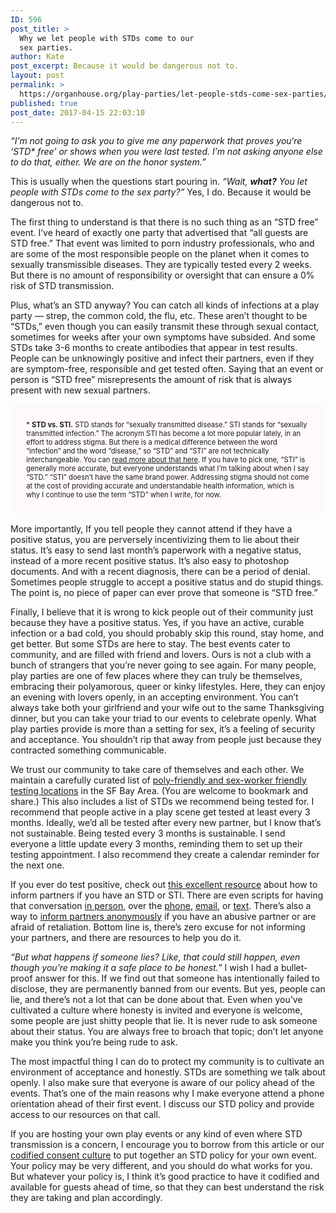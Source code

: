 ```yaml
---
ID: 596
post_title: >
  Why we let people with STDs come to our
  sex parties.
author: Kate
post_excerpt: Because it would be dangerous not to.
layout: post
permalink: >
  https://organhouse.org/play-parties/let-people-stds-come-sex-parties/
published: true
post_date: 2017-04-15 22:03:10
---
```

<em>“I’m not going to ask you to give me any paperwork that proves you‘re ‘STD* free’ or shows when you were last tested. I’m not asking anyone else to do that, either. We are on the honor system.”</em>

This is usually when the questions start pouring in. <em>“Wait, <strong>what?</strong> You let people with STDs come to the sex party?”</em> Yes, I do. Because it would be dangerous not to.

The first thing to understand is that there is no such thing as an “STD free” event. I’ve heard of exactly one party that advertised that “all guests are STD free.” That event was limited to porn industry professionals, who and are some of the most responsible people on the planet when it comes to sexually transmissible diseases. They are typically tested every 2 weeks. But there is no amount of responsibility or oversight that can ensure a 0% risk of STD transmission.

Plus, what’s an STD anyway? You can catch all kinds of infections at a play party — strep, the common cold, the flu, etc. These aren’t thought to be “STDs,” even though you can easily transmit these through sexual contact, sometimes for weeks after your own symptoms have subsided. And some STDs take 3-6 months to create antibodies that appear in test results. People can be unknowingly positive and infect their partners, even if they are symptom-free, responsible and get tested often. Saying that an event or person is “STD free” misrepresents the amount of risk that is always present with new sexual partners.

<div style="background-color: #fffafa; padding: 5%">
<span style="font-size: .8em;">* <strong>STD vs. STI.</strong> STD stands for “sexually transmitted disease.” STI stands for “sexually transmitted infection.” The acronym STI has become a lot more popular lately, in an effort to address stigma. But there is a medical difference between the word “infection” and the word “disease,” so “STD” and “STI” are not technically interchangeable. You can <a href="https://www.stdcheck.com/blog/std-vs-sti-whats-the-difference/" target="_blank" rel="noopener">read more about that here</a>. If you have to pick one, “STI” is generally more accurate, but everyone understands what I’m talking about when I say “STD.” “STI” doesn’t have the same brand power. Addressing stigma should not come at the cost of providing accurate and understandable health information, which is why I continue to use the term “STD” when I write, for now.</span>
</div>

More importantly, If you tell people they cannot attend if they have a positive status, you are perversely incentivizing them to lie about their status. It’s easy to send last month’s paperwork with a negative status, instead of a more recent positive status. It’s also easy to photoshop documents. And with a recent diagnosis, there can be a period of denial. Sometimes people struggle to accept a positive status and do stupid things. The point is, no piece of paper can ever prove that someone is “STD free.”

Finally, I believe that it is wrong to kick people out of their community just because they have a positive status. Yes, if you have an active, curable infection or a bad cold, you should probably skip this round, stay home, and get better. But some STDs are here to stay. The best events cater to community, and are filled with friend and lovers. Ours is not a club with a bunch of strangers that you’re never going to see again. For many people, play parties are one of few places where they can truly be themselves, embracing their polyamorous, queer or kinky lifestyles. Here, they can enjoy an evening with lovers openly, in an accepting environment. You can’t always take both your girlfriend and your wife out to the same Thanksgiving dinner, but you can take your triad to our events to celebrate openly. What play parties provide is more than a setting for sex, it’s a feeling of security and acceptance. You shouldn’t rip that away from people just because they contracted something communicable.

We trust our community to take care of themselves and each other. We maintain a carefully curated list of <a href="http://bit.ly/2e24qWd" target="_blank" rel="noopener">poly-friendly and sex-worker friendly testing locations</a> in the SF Bay Area. (You are welcome to bookmark and share.) This also includes a list of STDs we recommend being tested for. I recommend that people active in a play scene get tested at least every 3 months. Ideally, we’d all be tested after every new partner, but I know that’s not sustainable. Being tested every 3 months is sustainable. I send everyone a little update every 3 months, reminding them to set up their testing appointment. I also recommend they create a calendar reminder for the next one.

If you ever do test positive, check out <a href="http://bit.ly/2mVDTKJ" target="_blank" rel="noopener">this excellent resource</a> about how to inform partners if you have an STD or STI. There are even scripts for having that conversation <a href="http://bit.ly/2dapo5F" target="_blank" rel="noopener">in person</a>, over the <a href="http://bit.ly/2oLbTOu" target="_blank" rel="noopener">phone</a>, <a href="http://bit.ly/2oCgfXw" target="_blank" rel="noopener">email</a>, or <a href="http://bit.ly/29T5CYl" target="_blank" rel="noopener">text</a>. There’s also a way to <a href="http://bit.ly/2mVDTKJ" target="_blank" rel="noopener">inform partners anonymously</a> if you have an abusive partner or are afraid of retaliation. Bottom line is, there’s zero excuse for not informing your partners, and there are resources to help you do it.

<em>“But what happens if someone lies? Like, that could still happen, even though you’re making it a safe place to be honest.”</em> I wish I had a bullet-proof answer for this. If we find out that someone has intentionally failed to disclose, they are permanently banned from our events. But yes, people can lie, and there’s not a lot that can be done about that. Even when you’ve cultivated a culture where honesty is invited and everyone is welcome, some people are just shitty people that lie. It is never rude to ask someone about their status. You are always free to broach that topic; don’t let anyone make you think you’re being rude to ask.

The most impactful thing I can do to protect my community is to cultivate an environment of acceptance and honestly. STDs are something we talk about openly. I also make sure that everyone is aware of our policy ahead of the events. That’s one of the main reasons why I make everyone attend a phone orientation ahead of their first event. I discuss our STD policy and provide access to our resources on that call.

If you are hosting your own play events or any kind of even where STD transmission is a concern, I encourage you to borrow from this article or our <a href="http://bit.ly/2polzwd" target="_blank" rel="noopener">codified consent culture</a> to put together an STD policy for your own event. Your policy may be very different, and you should do what works for you. But whatever your policy is, I think it’s good practice to have it codified and available for guests ahead of time, so that they can best understand the risk they are taking and plan accordingly.